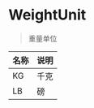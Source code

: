# WeightUnit

> 重量单位

| 名称        | 说明  |
|-----------|-----|
| KG        | 千克  |
| LB        | 磅   |